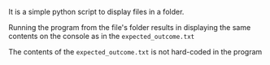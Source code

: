 It is a simple python script to display files in a folder.

Running the program from the file's folder results in displaying the same contents on the console as in
the `expected_outcome.txt`

The contents of the `expected_outcome.txt` is not hard-coded in the program

